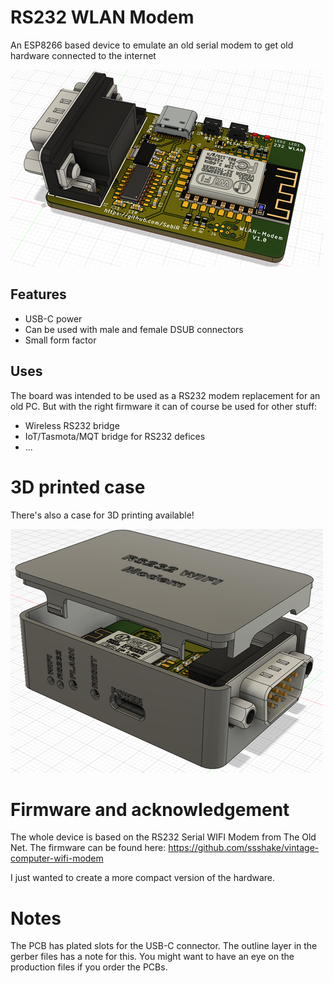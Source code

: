 # RS232 WLAN Modem
An ESP8266 based device to emulate an old serial modem to get old hardware connected to the internet

![Modem](./doc/modem_top_render_500x.png)

## Features
* USB-C power
* Can be used with male and female DSUB connectors
* Small form factor

## Uses
The board was intended to be used as a RS232 modem replacement for an old PC. But with the right firmware it can of course be used for other stuff:
* Wireless RS232 bridge
* IoT/Tasmota/MQT bridge for RS232 defices
* ...

# 3D printed case
There's also a case for 3D printing available!

![Modem](./doc/modem_case_render_500x.png)

# Firmware and acknowledgement
The whole device is based on the RS232 Serial WIFI Modem from The Old Net.
The firmware can be found here: https://github.com/ssshake/vintage-computer-wifi-modem

I just wanted to create a more compact version of the hardware.

# Notes
The PCB has plated slots for the USB-C connector. The outline layer in the gerber files has a note for this. You might want to have an eye on the production files if you order the PCBs.